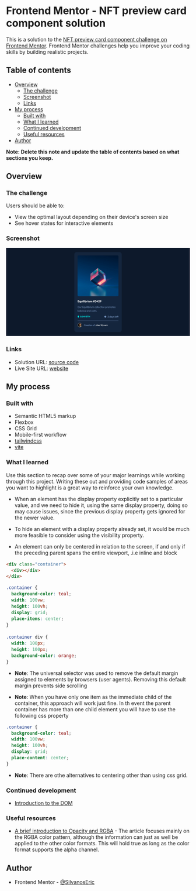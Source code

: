 # Frontend Mentor - NFT preview card component solution

This is a solution to the [NFT preview card component challenge on Frontend Mentor](https://www.frontendmentor.io/challenges/nft-preview-card-component-SbdUL_w0U). Frontend Mentor challenges help you improve your coding skills by building realistic projects.

## Table of contents

- [Overview](#overview)
  - [The challenge](#the-challenge)
  - [Screenshot](#screenshot)
  - [Links](#links)
- [My process](#my-process)
  - [Built with](#built-with)
  - [What I learned](#what-i-learned)
  - [Continued development](#continued-development)
  - [Useful resources](#useful-resources)
- [Author](#author)

**Note: Delete this note and update the table of contents based on what sections you keep.**

## Overview

### The challenge

Users should be able to:

- View the optimal layout depending on their device's screen size
- See hover states for interactive elements

### Screenshot

![](./screenshot.png)

### Links

- Solution URL: [source code](https://github.com/SilvanosEric/nft-preview-card-component)
- Live Site URL: [website](https://silvanoseric.github.io/nft-preview-card-component/)

## My process

### Built with

- Semantic HTML5 markup
- Flexbox
- CSS Grid
- Mobile-first workflow
- [tailwindcss](https://tailwindcss.com/)
- [vite](https://vitejs.dev/)

### What I learned

Use this section to recap over some of your major learnings while working through this project. Writing these out and providing code samples of areas you want to highlight is a great way to reinforce your own knowledge.

- When an element has the display property explicitly set to a particular value, and we need to hide it, using the same display property, doing so may cause issues, since the previous display property gets ignored for the newer value.

- To hide an element with a display property already set, it would be much more feasible to consider using the visibility property.

- An element can only be centered in relation to the screen, if and only if the preceding parent spans the entire viewport, .i.e inline and block

```html
<div class="container">
  <div></div>
</div>
```

```css
.container {
  background-color: teal;
  width: 100vw;
  height: 100vh;
  display: grid;
  place-items: center;
}

.container div {
  width: 100px;
  height: 100px;
  background-color: orange;
}
```

- **Note**: The universal selector was used to remove the default margin assigned to elements by browsers (user agents). Removing this default margin prevents side scrolling

- **Note**: When you have only one item as the immediate child of the container, this approach will work just fine. In th event the parent container has more than one child element you will have to use the following css property

```css
.container {
  background-color: teal;
  width: 100vw;
  height: 100vh;
  display: grid;
  place-content: center;
}
```

- **Note**: There are othe alternatives to centering other than using css grid.

### Continued development

- [Introduction to the DOM](https://developer.mozilla.org/en-US/docs/Web/API/Document_Object_Model/Introduction)

### Useful resources

- [A brief introduction to Opacity and RGBA](https://www.css3.info/introduction-opacity-rgba/) - The article focuses mainly on the RGBA color pattern, although the information can just as well be applied to the other color formats. This will hold true as long as the color format supports the alpha channel.

## Author

- Frontend Mentor - [@SilvanosEric](https://www.frontendmentor.io/profile/SilvanosEric)
